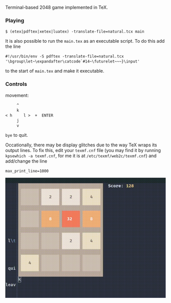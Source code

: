 Terminal-based 2048 game implemented in TeX.

### Playing

```
$ (etex|pdftex|xetex|luatex) -translate-file=natural.tcx main
```
It is also possible to run the `main.tex` as an executable script. To do this add the line 
```
#!/usr/bin/env -S pdftex -translate-file=natural.tcx '\bgroup\let~\expandafter\catcode`#14~\futurelet~~~}\input'
```
to the start of `main.tex` and make it executable.

### Controls

movement:
```
     ^
     k
< h     l >  +  ENTER
     j
     v
```

`bye` to quit.

Occationally, there may be display glitches due to the way TeX wraps its output
lines. To fix this, edit your `texmf.cnf` file (you may find it by running
`kpsewhich -a texmf.cnf`, for me it is at `/etc/texmf/web2c/texmf.cnf`) and
add/change the line
```
max_print_line=1000
```

![Demo](https://github.com/plante3/2048tex/blob/main/demo.gif)
